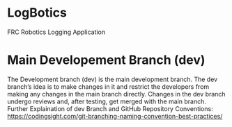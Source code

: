 # LogBotics
FRC Robotics Logging Application

# Main Developement Branch (dev)
The Development branch (dev) is the main development branch. The dev branch’s idea is to make changes in it and restrict the developers from making any changes in the main branch directly. Changes in the dev branch undergo reviews and, after testing, get merged with the main branch. Further Explaination of dev Branch and GitHub Repository Conventions: https://codingsight.com/git-branching-naming-convention-best-practices/

